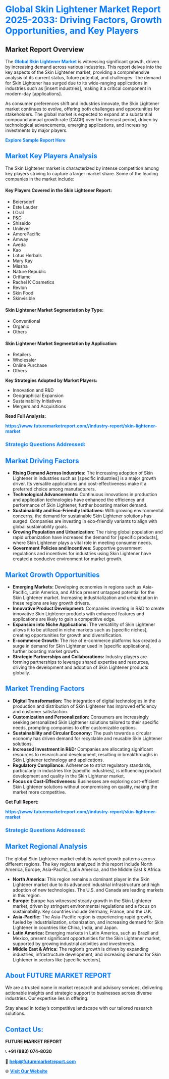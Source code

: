 <h1 style="color: #007BFF;">Global Skin Lightener Market Report 2025-2033: Driving Factors, Growth Opportunities, and Key Players</h1>

<section id="overview">
<h2>Market Report Overview</h2>
<p>The <a href="https://www.futuremarketreport.com//industry-report/skin-lightener-market" style="color: #007BFF; text-decoration: none;"><strong>Global Skin Lightener Market</strong></a> is witnessing significant growth, driven by increasing demand across various industries. This report delves into the key aspects of the Skin Lightener market, providing a comprehensive analysis of its current status, future potential, and challenges. The demand for Skin Lightener has surged due to its wide-ranging applications in industries such as [insert industries], making it a critical component in modern-day [applications].</p>
<p>As consumer preferences shift and industries innovate, the Skin Lightener market continues to evolve, offering both challenges and opportunities for stakeholders. The global market is expected to expand at a substantial compound annual growth rate (CAGR) over the forecast period, driven by technological advancements, emerging applications, and increasing investments by major players.</p>
</section>

<section id="overview">
<p><a href="https://www.futuremarketreport.com//request-sample/reportId=57616" style="color: #007BFF; text-decoration: none;"><strong>Explore Sample Report Here</strong></a></p>
</section>

<section id="key-players">
<h2 style="color: #007BFF;">Market Key Players Analysis</h2>
<p>The Skin Lightener market is characterized by intense competition among key players striving to capture a larger market share. Some of the leading companies in the market include:</p>
<h4>Key Players Covered in the Skin Lightener Report:</h4>
<ul><li>Beiersdorf</li><li>Este Lauder</li><li>LOral</li><li>P&amp;G</li><li>Shiseido</li><li>Unilever</li><li>AmorePacific</li><li>Amway</li><li>Aveda</li><li>Kao</li><li>Lotus Herbals</li><li>Mary Kay</li><li>Missha</li><li>Nature Republic</li><li>Oriflame</li><li>Rachel K Cosmetics</li><li>Revlon</li><li>Skin Food</li><li>Skinvisible</li></ul>
<h4>Skin Lightener Market Segmentation by Type:</h4>
<ul><li>Conventional</li><li>Organic</li><li>Others</li></ul>

<h4>Skin Lightener Market Segmentation by Application:</h4>
<ul><li>Retailers</li><li>Wholesaler</li><li>Online Purchase</li><li>Others</li></ul>
<p><strong>Key Strategies Adopted by Market Players:</strong></p>
<ul>
<li>Innovation and R&D</li>
<li>Geographical Expansion</li>
<li>Sustainability Initiatives</li>
<li>Mergers and Acquisitions</li>
</ul>
</section>

<section>
<p><strong>Read Full Analysis: </strong></p><a href="https://www.futuremarketreport.com//industry-report/skin-lightener-market" style="color: #007BFF; text-decoration: none;"><strong>https://www.futuremarketreport.com//industry-report/skin-lightener-market</strong></a>
<h3 style="color: #007BFF;">Strategic Questions Addressed:</h3>
</section>

<section id="driving-factors">
<h2 style="color: #007BFF;">Market Driving Factors</h2>
<ul>
<li><strong>Rising Demand Across Industries:</strong> The increasing adoption of Skin Lightener in industries such as [specific industries] is a major growth driver. Its versatile applications and cost-effectiveness make it a preferred choice among manufacturers.</li>
<li><strong>Technological Advancements:</strong> Continuous innovations in production and application technologies have enhanced the efficiency and performance of Skin Lightener, further boosting market demand.</li>
<li><strong>Sustainability and Eco-Friendly Initiatives:</strong> With growing environmental concerns, the demand for sustainable Skin Lightener solutions has surged. Companies are investing in eco-friendly variants to align with global sustainability goals.</li>
<li><strong>Growing Population and Urbanization:</strong> The rising global population and rapid urbanization have increased the demand for [specific products], where Skin Lightener plays a vital role in meeting consumer needs.</li>
<li><strong>Government Policies and Incentives:</strong> Supportive government regulations and incentives for industries using Skin Lightener have created a conducive environment for market growth.</li>
</ul>
</section>

<section id="growth-opportunities">
<h2 style="color: #007BFF;">Market Growth Opportunities</h2>
<ul>
<li><strong>Emerging Markets:</strong> Developing economies in regions such as Asia-Pacific, Latin America, and Africa present untapped potential for the Skin Lightener market. Increasing industrialization and urbanization in these regions are key growth drivers.</li>
<li><strong>Innovative Product Development:</strong> Companies investing in R&D to create innovative Skin Lightener products with enhanced features and applications are likely to gain a competitive edge.</li>
<li><strong>Expansion into Niche Applications:</strong> The versatility of Skin Lightener allows it to be utilized in niche markets such as [specific niches], creating opportunities for growth and diversification.</li>
<li><strong>E-commerce Growth:</strong> The rise of e-commerce platforms has created a surge in demand for Skin Lightener used in [specific applications], further boosting market growth.</li>
<li><strong>Strategic Partnerships and Collaborations:</strong> Industry players are forming partnerships to leverage shared expertise and resources, driving the development and adoption of Skin Lightener products globally.</li>
</ul>
</section>

<section id="trending-factors">
<h2 style="color: #007BFF;">Market Trending Factors</h2>
<ul>
<li><strong>Digital Transformation:</strong> The integration of digital technologies in the production and distribution of Skin Lightener has improved efficiency and customer satisfaction.</li>
<li><strong>Customization and Personalization:</strong> Consumers are increasingly seeking personalized Skin Lightener solutions tailored to their specific needs, prompting companies to offer customizable options.</li>
<li><strong>Sustainability and Circular Economy:</strong> The push towards a circular economy has driven demand for recyclable and reusable Skin Lightener solutions.</li>
<li><strong>Increased Investment in R&D:</strong> Companies are allocating significant resources to research and development, resulting in breakthroughs in Skin Lightener technology and applications.</li>
<li><strong>Regulatory Compliance:</strong> Adherence to strict regulatory standards, particularly in industries like [specific industries], is influencing product development and quality in the Skin Lightener market.</li>
<li><strong>Focus on Cost-Effectiveness:</strong> Businesses are exploring cost-efficient Skin Lightener solutions without compromising on quality, making the market more competitive.</li>
</ul>
</section>

<section>
<p><strong>Get Full Report: </strong></p><a href="https://www.futuremarketreport.com//industry-report/skin-lightener-market" style="color: #007BFF; text-decoration: none;"><strong>https://www.futuremarketreport.com//industry-report/skin-lightener-market</strong></a>
<h3 style="color: #007BFF;">Strategic Questions Addressed:</h3>
</section>


<section id="regional-analysis">
<h2 style="color: #007BFF;">Market Regional Analysis</h2>
<p>The global Skin Lightener market exhibits varied growth patterns across different regions. The key regions analyzed in this report include North America, Europe, Asia-Pacific, Latin America, and the Middle East & Africa:</p>
<ul>
<li><strong>North America:</strong> This region remains a dominant player in the Skin Lightener market due to its advanced industrial infrastructure and high adoption of new technologies. The U.S. and Canada are leading markets in this region.</li>
<li><strong>Europe:</strong> Europe has witnessed steady growth in the Skin Lightener market, driven by stringent environmental regulations and a focus on sustainability. Key countries include Germany, France, and the U.K.</li>
<li><strong>Asia-Pacific:</strong> The Asia-Pacific region is experiencing rapid growth, fueled by industrialization, urbanization, and increasing demand for Skin Lightener in countries like China, India, and Japan.</li>
<li><strong>Latin America:</strong> Emerging markets in Latin America, such as Brazil and Mexico, present significant opportunities for the Skin Lightener market, supported by growing industrial activities and investments.</li>
<li><strong>Middle East & Africa:</strong> The region’s growth is driven by expanding industries, infrastructure development, and increasing demand for Skin Lightener in sectors like [specific sectors].</li>
</ul>
</section>

<footer>
<h2 style="color: #007BFF;">About FUTURE MARKET REPORT</h2>
<p>We are a trusted name in market research and advisory services, delivering actionable insights and strategic support to businesses across diverse industries. Our expertise lies in offering:</p>

<p>Stay ahead in today’s competitive landscape with our tailored research solutions.</p>

<h2 style="color: #007BFF;">Contact Us:</h2>
<p><strong>FUTURE MARKET REPORT</strong></p>
<p>📞 <strong>+91 (883) 074-8030</strong></p>
<p>📧 <strong><a href="mailto:help@futuremarketreport.com" style="color: #007BFF;">help@futuremarketreport.com</a></strong></p>
<p>🌐 <strong><a href="https://www.futuremarketreport.com/" style="color: #007BFF;">Visit Our Website</a></strong></p>
</footer>